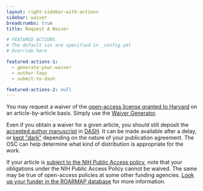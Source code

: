 ```yaml
---
layout: right-sidebar-with-actions
sidebar: waiver
breadcrumbs: true
title: Request A Waiver

# FEATURED ACTIONS
# The default six are specified in _config.yml
# Override here

featured-actions-1:
  - generate-your-waiver
  - author-faqs
  - submit-to-dash

featured-actions-2: null
---
```


You may request a waiver of the [open-access license granted to Harvard]({{site.baseurl}}/policies/) on an article-by-article basis. Simply use the [Waiver Generator](https://dash.harvard.edu/handle/1/37363046/submit).

Even if you obtain a waiver for a given article, you should still deposit the [accepted author manuscript](#what-version) in [DASH](https://dash.harvard.edu/DASH). It can be made available after a delay, or [kept "dark"](#dark-deposit) depending on the nature of your publication agreement. The OSC can help determine what kind of distribution is appropriate for the work.

If your article is [subject to the NIH Public Access policy](#nih), note that your obligations under the NIH Public Access Policy cannot be waived. The same may be true of open-access policies at some other funding agencies. [Look up your funder in the ROARMAP database](https://roarmap.eprints.org/) for more information.
